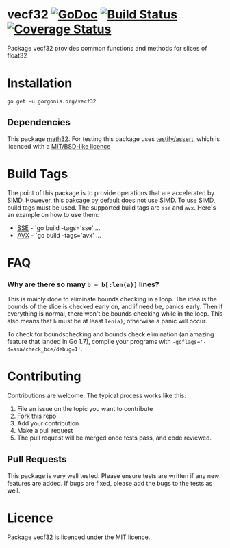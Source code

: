 # vecf32  [![GoDoc](https://godoc.org/gorgonia.org/vecf32?status.svg)](https://godoc.org/gorgonia.org/vecf32) [![Build Status](https://travis-ci.org/gorgonia/vecf32.svg?branch=master)](https://travis-ci.org/gorgonia/vecf32) [![Coverage Status](https://coveralls.io/repos/github/gorgonia/vecf32/badge.svg?branch=master)](https://coveralls.io/github/gorgonia/vecf32?branch=master)

Package vecf32 provides common functions and methods for slices of float32

# Installation

`go get -u gorgonia.org/vecf32`

## Dependencies

This package [math32](https://github.com/chewxy/math32). For testing this package uses [testify/assert](https://github.com/stretchr/testify), which is licenced with a [MIT/BSD-like licence](https://github.com/stretchr/testify/blob/master/LICENSE)

# Build Tags

The point of this package is to provide operations that are accelerated by SIMD. However, this pakcage by default does not use SIMD. To use SIMD, build tags must be used. The supported build tags are `sse` and `avx`. Here's an example on how to use them:

* [SSE](https://en.wikipedia.org/wiki/Streaming_SIMD_Extensions) - `go build -tags='sse' ...
* [AVX](https://en.wikipedia.org/wiki/Advanced_Vector_Extensions) - `go build -tags='avx' ...

# FAQ

### Why are there so many `b = b[:len(a)]` lines?
This is mainly done to eliminate bounds checking in a loop. The idea is the bounds of the slice is checked early on, and if need be, panics early. Then if everything is normal, there won't be bounds checking while in the loop. This also means that `b` must be at least `len(a)`, otherwise a panic will occur.

To check for boundschecking and bounds check elimination (an amazing feature that landed in Go 1.7), compile your programs with `-gcflags='-d=ssa/check_bce/debug=1'`. 

# Contributing

Contributions are welcome. The typical process works like this:

1. File an issue  on the topic you want to contribute
2. Fork this repo
3. Add your contribution
4. Make a pull request
5. The pull request will be merged once tests pass, and code reviewed.

## Pull Requests

This package is very well tested. Please ensure tests are written if any new features are added. If bugs are fixed, please add the bugs to the tests as well.

# Licence

Package vecf32 is licenced under the MIT licence.
